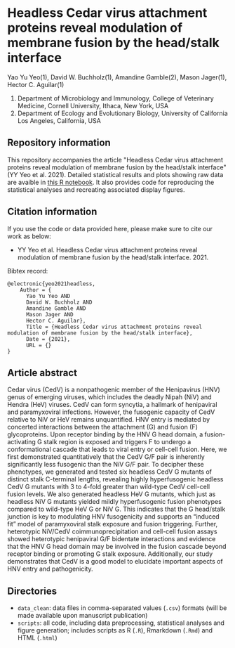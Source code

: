 # Headless Cedar virus attachment proteins reveal modulation of membrane fusion by the head/stalk interface
Yao Yu Yeo(1), David W. Buchholz(1), Amandine Gamble(2), Mason Jager(1), Hector C. Aguilar(1)

1. Department of Microbiology and Immunology, College of Veterinary Medicine, Cornell University, Ithaca, New York, USA
2. Department of Ecology and Evolutionary Biology, University of California Los Angeles, California, USA

## Repository information
This repository accompanies the article "Headless Cedar virus attachment proteins reveal modulation of membrane fusion by the head/stalk interface" (YY Yeo et al. 2021). Detailed statistical results and plots showing raw data are avaible in <a href="https://htmlpreview.github.io/?https://github.com/AmandineGamble/CedV_fusion_public/blob/master/scripts/data_analysis.html" target="_blank">this R notebook</a>. It also provides code for reproducing the statistical analyses and recreating associated display figures. 

## Citation information
If you use the code or data provided here, please make sure to cite our work as below:

- YY Yeo et al. Headless Cedar virus attachment proteins reveal modulation of membrane fusion by the head/stalk interface. 2021.

Bibtex record:
```
@electronic{yeo2021headless,
    Author = {
      Yao Yu Yeo AND
      David W. Buchholz AND
      Amandine Gamble AND 
      Mason Jager AND
      Hector C. Aguilar},
      Title = {Headless Cedar virus attachment proteins reveal modulation of membrane fusion by the head/stalk interface},
      Date = {2021},
      URL = {}
}
```

## Article abstract 
Cedar virus (CedV) is a nonpathogenic member of the Henipavirus (HNV) genus of emerging viruses, which includes the deadly Nipah (NiV) and Hendra (HeV) viruses. CedV can form syncytia, a hallmark of henipaviral and paramyxoviral infections. However, the fusogenic capacity of CedV relative to NiV or HeV remains unquantified. HNV entry is mediated by concerted interactions between the attachment (G) and fusion (F) glycoproteins. Upon receptor binding by the HNV G head domain, a fusion-activating G stalk region is exposed and triggers F to undergo a conformational cascade that leads to viral entry or cell-cell fusion. Here, we first demonstrated quantitatively that the CedV G/F pair is inherently significantly less fusogenic than the NiV G/F pair. To decipher these phenotypes, we generated and tested six headless CedV G mutants of distinct stalk C-terminal lengths, revealing highly hyperfusogenic headless CedV G mutants with 3 to 4-fold greater than wild-type CedV cell-cell fusion levels. We also generated headless HeV G mutants, which just as headless NiV G mutants yielded mildly hyperfusogenic fusion phenotypes compared to wild-type HeV G or NiV G. This indicates that the G head/stalk junction is key to modulating HNV fusogenicity and supports an “induced fit” model of paramyxoviral stalk exposure and fusion triggering. Further, heterotypic NiV/CedV coimmunoprecipitation and cell-cell fusion assays showed heterotypic henipaviral G/F bidentate interactions and evidence that the HNV G head domain may be involved in the fusion cascade beyond receptor binding or promoting G stalk exposure. Additionally, our study demonstrates that CedV is a good model to elucidate important aspects of HNV entry and pathogenicity.

## Directories
- ``data_clean``: data files in comma-separated values (``.csv``) formats (will be made available upon manuscript publication)
- ``scripts``: all code, including data preprocessing, statistical analyses and figure generation; includes scripts as R (``.R``), Rmarkdown (``.Rmd``) and HTML (``.html``)
